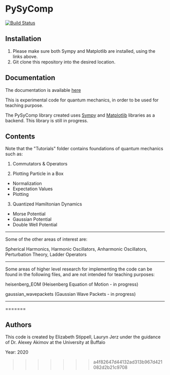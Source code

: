 # PySyComp

[![Build Status](https://travis-ci.org/Quantum-Dynamics-Hub/pysces.svg?branch=master)](https://travis-ci.org/Quantum-Dynamics-Hub/pysces)


## Installation

1. Please make sure both Sympy and Matplotlib are installed, using the links above. 
2. Git clone this repository into the desired location.

## Documentation

The documentation is available [here](https://quantum-dynamics-hub.github.io/pysces/index.html)

This is experimental code for quantum mechanics, in order to be used for teaching purpose.

The PySyComp library created uses [Sympy](https://github.com/sympy/sympy) and [Matplotlib](https://github.com/matplotlib/matplotlib) libraries as a backend. This library is still in progress.

## Contents

Note that the "Tutorials" folder contains foundations of quantum mechanics such as:

1. Commutators & Operators

2. Plotting Particle in a Box

  - Normalization
  - Expectation Values
  - Plotting

3. Quantized Hamiltonian Dynamics

  - Morse Potential
  - Gaussian Potential
  - Double Well Potential

___________________________________________________________________________________________________________________________________

Some of the other areas of interest are:

Spherical Harmonics, Harmonic Oscillators, Anharmonic Oscillators, Perturbation Theory, Ladder Operators

___________________________________________________________________________________________________________________________________

Some areas of higher level research for implementing the code can be found in the following files, and are not intended for teaching purposes:

heisenberg_EOM    (Heisenberg Equation of Motion - in progress)

gaussian_wavepackets (Gaussian Wave Packets - in progress)

___________________________________________________________________________________________________________________________________

=======


## Authors

This code is created by Elizabeth Stippell, Lauryn Jerz under the guidance of Dr. Alexey Akimov at the University at Buffalo

Year: 2020
>>>>>>> a4f82647d44132ad313b967d421082d2b21c9708
